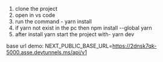 1. clone the project
2. open in vs code
3. run the command - yarn install
4. if yarn not exist in the pc then npm install --global yarn
5. after install yarn start the project with- yarn dev


base url demo: NEXT_PUBLIC_BASE_URL=https://2dnsk7qk-5000.asse.devtunnels.ms/api/v1
